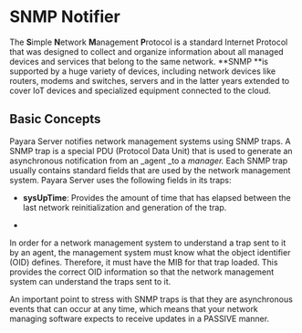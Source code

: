 # SNMP Notifier

The **S**imple **N**etwork **M**anagement **P**rotocol is a standard Internet Protocol that was designed to collect and organize information about all managed devices and services that belong to the same network. **SNMP **is supported by a huge variety of devices, including network devices like routers, modems and switches, servers and in the latter years extended to cover IoT devices and specialized equipment connected to the cloud.

## Basic Concepts



Payara Server notifies network management systems using SNMP traps. A SNMP trap is a special PDU \(Protocol Data Unit\) that is used to generate an asynchronous notification from an _agent _to a _manager._ Each SNMP trap usually contains standard fields that are used by the network management system. Payara Server uses the following fields in its traps:

* **sysUpTime**: Provides the amount of time that has elapsed between the last network reinitialization and generation of the trap.

* 
In order for a network management system to understand a trap sent to it by an agent, the management system must know what the object identifier \(OID\) defines. Therefore, it must have the MIB for that trap loaded. This provides the correct OID information so that the network management system can understand the traps sent to it.

An important point to stress with SNMP traps is that they are asynchronous events that can occur at any time, which means that your network managing software expects to receive updates in a PASSIVE manner.





